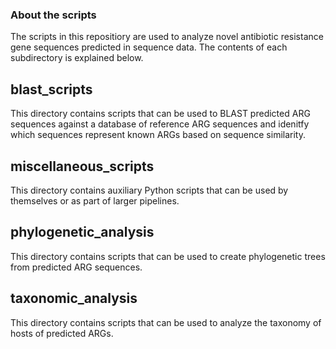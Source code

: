 ### About the scripts
The scripts in this repositiory are used to analyze novel antibiotic resistance gene sequences predicted in sequence data. The contents of each subdirectory is explained below.

## blast_scripts
This directory contains scripts that can be used to BLAST predicted ARG sequences against a database of reference ARG sequences and idenitfy which sequences represent known ARGs based on sequence similarity.

## miscellaneous_scripts
This directory contains auxiliary Python scripts that can be used by themselves or as part of larger pipelines.

## phylogenetic_analysis
This directory contains scripts that can be used to create phylogenetic trees from predicted ARG sequences.

## taxonomic_analysis
This directory contains scripts that can be used to analyze the taxonomy of hosts of predicted ARGs.
